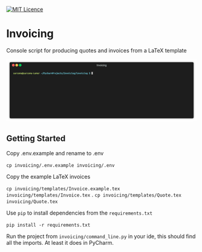 [![MIT Licence](https://badges.frapsoft.com/os/mit/mit.svg?v=103)](https://opensource.org/licenses/mit-license.php)

# Invoicing

Console script for producing quotes and invoices from a LaTeX template

![alt text](screenshot.gif "Demonstration")

## Getting Started

Copy .env.example and rename to .env

`cp invoicing/.env.example invoicing/.env`

Copy the example LaTeX invoices

`cp invoicing/templates/Invoice.example.tex invoicing/templates/Invoice.tex` . 
`cp invoicing/templates/Quote.tex invoicing/Quote.tex`

Use `pip` to install dependencies from the `requirements.txt`

`pip install -r requirements.txt`

Run the project from `invoicing/command_line.py` in your ide, this should find all the imports. At least it does in PyCharm.
